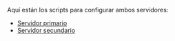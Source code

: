 Aquí están los scripts para configurar ambos servidores:
- [Servidor primario](scripts/script1.sh)
- [Servidor secundario](scripts/script2.sh)
